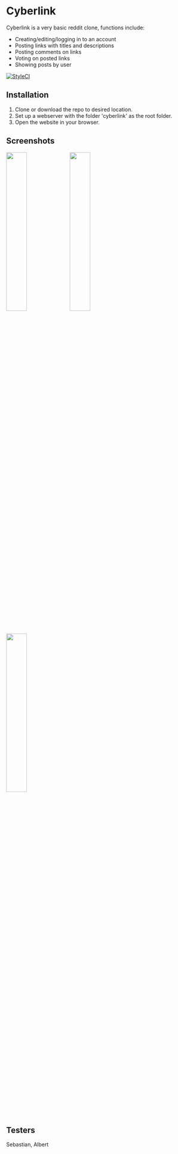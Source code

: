# Cyberlink
Cyberlink is a very basic reddit clone, functions include:
* Creating/editing/logging in to an account
* Posting links with titles and descriptions
* Posting comments on links
* Voting on posted links
* Showing posts by user

[![StyleCI](https://styleci.io/repos/113291164/shield?branch=master)](https://styleci.io/repos/113291164)

## Installation
1. Clone or download the repo to desired location.
2. Set up a webserver with the folder 'cyberlink' as the root folder.
3. Open the website in your browser.

## Screenshots
<p float="left">
<img src="https://i.imgur.com/YkcSkQL.png" width="33%">
<img src="https://i.imgur.com/nSaMdzC.png" width="33%">
<img src="https://i.imgur.com/YWlGDrl.png" width="33%">
</p>

## Testers
Sebastian, Albert
